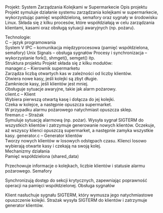 Projekt: System Zarządzania Kolejkami w Supermarkecie
Opis projektu
Projekt symuluje działanie systemu zarządzania kolejkami w supermarkecie, wykorzystując pamięć współdzieloną, semafory oraz sygnały w środowisku Linux. Składa się z kilku procesów, które współdziałają w celu zarządzania klientami, kasami oraz obsługą sytuacji awaryjnych (np. pożaru).

Technologie:  
C – język programowania  
System V IPC – komunikacja międzyprocesowa (pamięć współdzielona, semafory)
Unix Signals – obsługa sygnałów
Procesy i synchronizacja – wykorzystanie fork(), shmget(), semget() itp.    
Struktura projektu
Projekt składa się z kilku modułów:  
manager.c – Kierownik supermarketu  
Zarządza liczbą otwartych kas w zależności od liczby klientów.  
Otwiera nowe kasy, jeśli kolejki są zbyt długie.  
Zamkniecie kasy, jeśli klientów jest mniej.  
Obsługuje sytuacje awaryjne, takie jak alarm pożarowy.  
client.c – Klient  
Wybiera pierwszą otwartą kasę i dołącza do jej kolejki.  
Czeka w kolejce, a następnie opuszcza supermarket.  
W przypadku alarmu pożarowego natychmiast opuszcza sklep.  
fireman.c – Strażak  
Symuluje sytuację alarmową (np. pożar).
Wysyła sygnał SIGTERM do wszystkich klientów i zatrzymuje generowanie nowych klientów.
Oczekuje, aż wszyscy klienci opuszczą supermarket, a następnie zamyka wszystkie kasy. 
generator.c – Generator klientów  
Tworzy nowych klientów w losowych odstępach czasu.
Klienci losowo wybierają otwarte kasy i czekają na swoją kolej.  
Mechanizmy działania  
Pamięć współdzielona (shared_data)  

Przechowuje informacje o kolejkach, liczbie klientów i statusie alarmu pożarowego.
Semafory  

Synchronizują dostęp do sekcji krytycznych, zapewniając poprawność operacji na pamięci współdzielonej.
Obsługa sygnałów  

Klient nasłuchuje sygnału SIGTERM, który wymusza jego natychmiastowe opuszczenie kolejki.
Strażak wysyła SIGTERM do klientów i zatrzymuje generator klientów.
